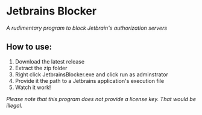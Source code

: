 # Jetbrains Blocker
*A rudimentary program to block Jetbrain's authorization servers*

## How to use:
1. Download the latest release 
2. Extract the zip folder
3. Right click JetbrainsBlocker.exe and click run as adminstrator
4. Provide it the path to a Jetbrains application's execution file
5. Watch it work!

*Please note that this program does not provide a license key. That would be illegal.*
